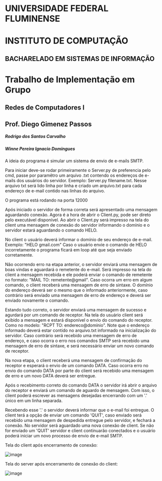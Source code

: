 
# UNIVERSIDADE FEDERAL FLUMINENSE

# INSTITUTO DE COMPUTAÇÃO

## BACHARELADO EM SISTEMAS DE INFORMAÇÃO

# 

# Trabalho de Implementação em Grupo

## Redes de Computadores I

## Prof. Diego Gimenez Passos




##### Rodrigo dos Santos Carvalho

##### Winne Pereira Ignacio Domingues





A ideia do programa é simular um sistema de envio de e-mails SMTP.

Para iniciar deve-se rodar primeiramente o Server.py de preferencia pelo cmd, passe por paramêtro um arquivo .txt contendo os endereços de e-mails dos usuários do servidor.
Exemplo: Server.py filename.txt. Nesse arquivo txt será lido linha por linha e criado um arquivo.txt para cada endereço de e-mail contido nas linhas do arquivo.


O programa está rodando na porta 12000

Após iniciado o servidor de forma correta será apresentado uma mensagem aguardando conexão. Agora é a hora de abrir o Client.py, pode ser direto pelo executável disponível.
Ao abrir o Client.py será impresso na tela do client uma mensagem de conexão do servidor informando o domínio e o servidor estará aguardando o comando HELO.

No client o usuário deverá informar o domínio de seu endereço de e-mail. Exemplo: "HELO gmail.com"
Caso o usuário envie o comando de HELO incorretamente o programa ficará em loop até que seja enviado corretamente.

Não ocorrendo erro na etapa anterior, o servidor enviará uma mensagem de boas vindas e aguardará o remetente do e-mail.
Será impresso na tela do client a mensagem recebida e ele poderá enviar o comando de remetente no formato: "MAIL TO: remetente@gmail".
Caso ocorra um erro em algum comando, o client receberá uma mensagem de erro de sintaxe. O domínio do endereço deverá ser o mesmo que o informado anteriormente, caso contrário será enviado uma mensagem de erro de endereço e deverá ser enviado novamente o comando.

Estando tudo correto, o servidor enviará uma mensagem de sucesso e agurdará por um comando de receptor.
Na tela do usuário client será exibido a mensagem e estará disponível o envio do comando do receptor. Como no modelo: "RCPT TO: endereco@domínio". Note que o endereço informado deverá estar contido no arquivo.txt informado na inicialização do servidor. Caso contrário será recebido uma mensagem de erro de endereço, e caso ocorra o erro nos comandos SMTP será recebido uma mensagem de erro de sintaxe, e será necessário enviar um novo comando de receptor.

Na nova etapa, o client receberá uma mensagem de confirmação do receptor e esperará o envio de um comando DATA. Caso ocorra erro no envio do comando DATA por parte do client será recebido uma mensagem de erro e um novo DATA deverá ser entregue.

Após o recebimento correto do comando DATA o servidor irá abrir o arquivo do receptor e enviará um comando de aguardo de mensagem. Com isso, o client poderá escrever as mensagens desejadas encerrando com um '.' único em um linha separada. 

Recebendo esse '.' o servidor deverá informar que o e-mail foi entregue. O client terá a opção de enviar um comando 'QUIT', caso enviado será recebido uma mensagem de despedida entregue pelo servidor, e fechará a conexão. No servidor será aguardado uma nova conexão de client. Se não for enviado um 'QUIT' servidor e client continuarão conectados e o usuário poderá iniciar um novo processo de envio de e-mail SMTP.




Tela do client após encerramento de conexão:

![image](https://user-images.githubusercontent.com/72170590/113429163-74e9bd00-93ae-11eb-8b32-e87bcadff2fd.png)


Tela do server após encerramento de conexão do client:

![image](https://user-images.githubusercontent.com/72170590/113429383-d27e0980-93ae-11eb-87a6-3e6dd3478fa3.png)
